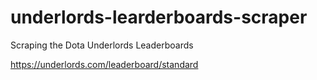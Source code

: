 # underlords-learderboards-scraper
Scraping the Dota Underlords Leaderboards

https://underlords.com/leaderboard/standard

